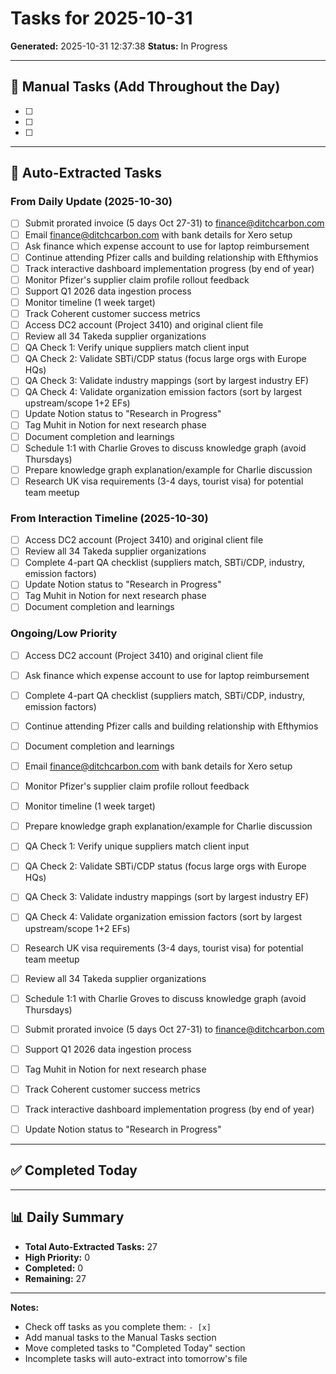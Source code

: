 # Tasks for 2025-10-31

**Generated:** 2025-10-31 12:37:38
**Status:** In Progress

---

## 📝 Manual Tasks (Add Throughout the Day)

<!-- Add tasks from Slack, Notion, verbal conversations, or anywhere else -->

- [ ]
- [ ]
- [ ]


---

## 🤖 Auto-Extracted Tasks

### From Daily Update (2025-10-30)

- [ ] Submit prorated invoice (5 days Oct 27-31) to finance@ditchcarbon.com
- [ ] Email finance@ditchcarbon.com with bank details for Xero setup
- [ ] Ask finance which expense account to use for laptop reimbursement
- [ ] Continue attending Pfizer calls and building relationship with Efthymios
- [ ] Track interactive dashboard implementation progress (by end of year)
- [ ] Monitor Pfizer's supplier claim profile rollout feedback
- [ ] Support Q1 2026 data ingestion process
- [ ] Monitor timeline (1 week target)
- [ ] Track Coherent customer success metrics
- [ ] Access DC2 account (Project 3410) and original client file
- [ ] Review all 34 Takeda supplier organizations
- [ ] QA Check 1: Verify unique suppliers match client input
- [ ] QA Check 2: Validate SBTi/CDP status (focus large orgs with Europe HQs)
- [ ] QA Check 3: Validate industry mappings (sort by largest industry EF)
- [ ] QA Check 4: Validate organization emission factors (sort by largest upstream/scope 1+2 EFs)
- [ ] Update Notion status to "Research in Progress"
- [ ] Tag Muhit in Notion for next research phase
- [ ] Document completion and learnings
- [ ] Schedule 1:1 with Charlie Groves to discuss knowledge graph (avoid Thursdays)
- [ ] Prepare knowledge graph explanation/example for Charlie discussion
- [ ] Research UK visa requirements (3-4 days, tourist visa) for potential team meetup

### From Interaction Timeline (2025-10-30)

- [ ] Access DC2 account (Project 3410) and original client file
- [ ] Review all 34 Takeda supplier organizations
- [ ] Complete 4-part QA checklist (suppliers match, SBTi/CDP, industry, emission factors)
- [ ] Update Notion status to "Research in Progress"
- [ ] Tag Muhit in Notion for next research phase
- [ ] Document completion and learnings

### Ongoing/Low Priority

- [ ] Access DC2 account (Project 3410) and original client file
- [ ] Ask finance which expense account to use for laptop reimbursement
- [ ] Complete 4-part QA checklist (suppliers match, SBTi/CDP, industry, emission factors)
- [ ] Continue attending Pfizer calls and building relationship with Efthymios
- [ ] Document completion and learnings
- [ ] Email finance@ditchcarbon.com with bank details for Xero setup
- [ ] Monitor Pfizer's supplier claim profile rollout feedback
- [ ] Monitor timeline (1 week target)
- [ ] Prepare knowledge graph explanation/example for Charlie discussion
- [ ] QA Check 1: Verify unique suppliers match client input
- [ ] QA Check 2: Validate SBTi/CDP status (focus large orgs with Europe HQs)
- [ ] QA Check 3: Validate industry mappings (sort by largest industry EF)
- [ ] QA Check 4: Validate organization emission factors (sort by largest upstream/scope 1+2 EFs)
- [ ] Research UK visa requirements (3-4 days, tourist visa) for potential team meetup
- [ ] Review all 34 Takeda supplier organizations
- [ ] Schedule 1:1 with Charlie Groves to discuss knowledge graph (avoid Thursdays)
- [ ] Submit prorated invoice (5 days Oct 27-31) to finance@ditchcarbon.com
- [ ] Support Q1 2026 data ingestion process
- [ ] Tag Muhit in Notion for next research phase
- [ ] Track Coherent customer success metrics
- [ ] Track interactive dashboard implementation progress (by end of year)
- [ ] Update Notion status to "Research in Progress"


---

## ✅ Completed Today

<!-- Move completed tasks here as you finish them -->


---

## 📊 Daily Summary

- **Total Auto-Extracted Tasks:** 27
- **High Priority:** 0
- **Completed:** 0
- **Remaining:** 27

---

**Notes:**
- Check off tasks as you complete them: `- [x]`
- Add manual tasks to the Manual Tasks section
- Move completed tasks to "Completed Today" section
- Incomplete tasks will auto-extract into tomorrow's file
